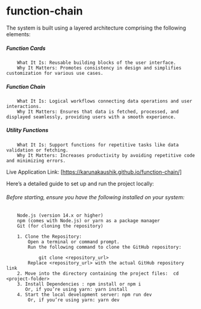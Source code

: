 # function-chain

The system is built using a layered architecture comprising the following elements:

##### Function Cards
        What It Is: Reusable building blocks of the user interface.
        Why It Matters: Promotes consistency in design and simplifies customization for various use cases.
##### Function Chain
        What It Is: Logical workflows connecting data operations and user interactions.
        Why It Matters: Ensures that data is fetched, processed, and displayed seamlessly, providing users with a smooth experience.

##### Utility Functions
        What It Is: Support functions for repetitive tasks like data validation or fetching.
        Why It Matters: Increases productivity by avoiding repetitive code and minimizing errors.

Live Application Link: [https://karunakaushik.github.io/function-chain/]

Here’s a detailed guide to set up and run the project locally:

###### Before starting, ensure you have the following installed on your system:

        Node.js (version 14.x or higher)
        npm (comes with Node.js) or yarn as a package manager
        Git (for cloning the repository)

        1. Clone the Repository:
            Open a terminal or command prompt.
            Run the following command to clone the GitHub repository:
            
                git clone <repository_url>
            Replace <repository_url> with the actual GitHub repository link
        2. Move into the directory containing the project files:  cd <project-folder>
        3. Install Dependencies : npm install or npm i
           Or, if you’re using yarn: yarn install
        4. Start the local development server: npm run dev
            Or, if you’re using yarn: yarn dev


